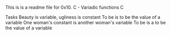 This is is a readme file for 0x10. C - Variadic functions C

Tasks
Beauty is variable, ugliness is constant
To be is to be the value of a variable
One woman's constant is another woman's variable
To be is a to be the value of a variable
